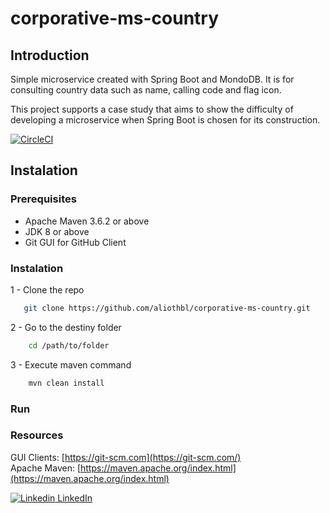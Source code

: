# corporative-ms-country

## Introduction
Simple microservice created with Spring Boot and MondoDB. It is for consulting country data such as name, calling code and flag icon.

This project supports a case study that aims to show the difficulty of developing a microservice when Spring Boot is chosen for its construction.

[![CircleCI](https://circleci.com/gh/circleci/circleci-docs.svg?style=shield)](https://app.circleci.com/pipelines/github/aliothbl/corporative-ms-country?branch=main)

## Instalation
 
### Prerequisites
 * Apache Maven 3.6.2 or above
 * JDK 8 or above
 * Git GUI for GitHub Client

### Instalation

 1 - Clone the repo
 ```sh
    git clone https://github.com/aliothbl/corporative-ms-country.git
 ```
 2 - Go to the destiny folder
  ```sh
      cd /path/to/folder
   ```
 3 - Execute maven command
 ```sh
     mvn clean install
  ```
### Run
     
### Resources
GUI Clients: [https://git-scm.com](https://git-scm.com/) <br>
Apache Maven: [https://maven.apache.org/index.html](https://maven.apache.org/index.html)

[![Linkedin](https://i.stack.imgur.com/gVE0j.png) LinkedIn](https://www.linkedin.com/in/aliothbl/)